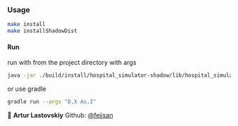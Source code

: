 ### Usage

```bash
make install
make installShadowDist
```


#### Run
run with from the project directory with args

```bash
java -jar ./build/install/hospital_simulator-shadow/lib/hospital_simulator-1.0-SNAPSHOT-all.jar D,X As,I
```
or use gradle
```bash
gradle run --args "D,X As,I"
```



👤 **Artur Lastovskiy**
Github: [@fejjsan](https://github.com/fejjjsan)